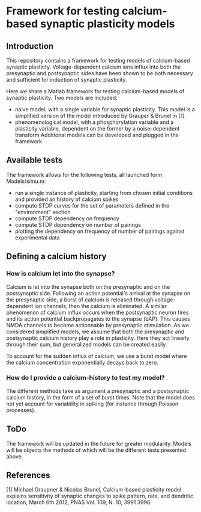 # Framework for testing calcium-based synaptic plasticity models
## Introduction
This repository contains a framework for testing models of calcium-based synaptic plasticty.
Voltage-dependent calcium ions influx into both the presynaptic and postsynaptic sides have been shown to be both necessary and sufficient for induction of synaptic plasticity.

Here we share a Matlab framework for testing calcium-based models of synaptic plasticity.
Two models are included:
- naive model, with a single variable for synaptic plasticity. This model is a simplified version of the model introduced by Grauper & Brunel in [1].
- phenomenological model, with a phosphorylation variable and a plasticity variable, dependent on the former by a noise-dependent transform
Additional models can be developed and plugged in the framework

## Available tests
The framework allows for the following tests, all launched form Models/simu.m:
- run a single instance of plasticity, starting from chosen initial conditions and provided an history of calcium spikes
- compute STDP curves for the set of parameters defined in the "environment" section
- compute STDP dependency on frequency
- compute STDP dependency on number of pairings
- plotting the dependency on frequency of number of pairings against experimental data

## Defining a calcium history
### How is calcium let into the synapse?
Calcium is let into the synapse both on the presynaptic and on the postsynaptic side.
Following an action potential's arrival at the synapse on the presynaptic side, a burst of calcium is released through voltage-dependent ion channels, then the calcium is eliminated.
A similar phenomenon of calcium influx occurs when the postsynaptic neuron fires and its action potential backpropagates to the synapse (bAP).
This causes NMDA channels to become actionnable by presynaptic stimulation.
As we considered simplified models, we assume that both the presynaptic and postsynaptic calcium history play a role in plasticity.
Here they act linearly through their sum, but generalized models can be created easily.

To account for the sudden influx of calcium, we use a burst model where the calcium concentration exponentially decays back to zero.

### How do I provide a calcium-history to test my model?
The different methods take as argument a presynaptic and a postsynaptic calcium history, in the form of a set of burst times.
Note that the model does not yet account for variability in spiking (for instance through Poisson processes).

## ToDo
The framework will be updated in the future for greater modularity.
Models will be objects the methods of which will be the different tests presented above.

## References
[1] Michael Graupner & Nicolas Brunel, Calcium-based plasticity model explains sensitivity of synaptic changes to spike pattern, rate, and 
dendritic location, March 6th 2012, PNAS Vol. 109, N. 10, 3991 3996
